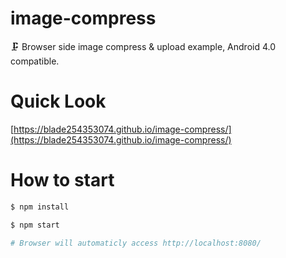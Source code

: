 # image-compress
🗜 Browser side image compress &amp; upload example, Android 4.0 compatible.

# Quick Look 

[https://blade254353074.github.io/image-compress/](https://blade254353074.github.io/image-compress/)

# How to start

```bash
$ npm install

$ npm start

# Browser will automaticly access http://localhost:8080/
```
